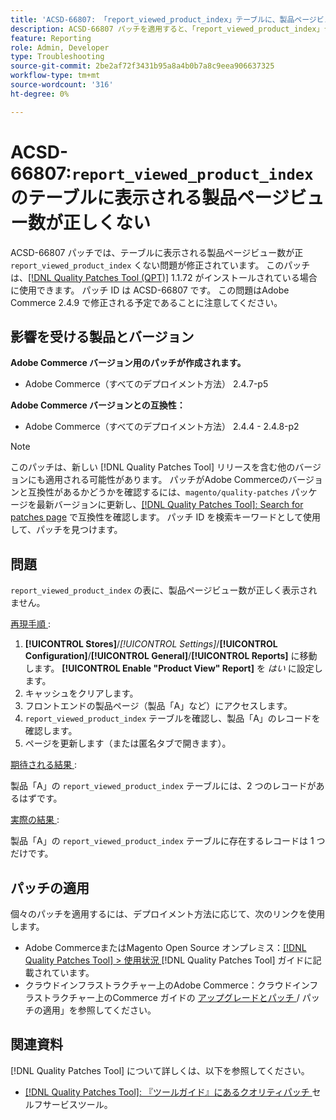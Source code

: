 ```yaml
---
title: 'ACSD-66807: 「report_viewed_product_index」テーブルに、製品ページビューの誤った数が表示される'
description: ACSD-66807 パッチを適用すると、「report_viewed_product_index」テーブルに表示される商品ページビュー数が正しくないAdobe Commerceの問題を修正できます。
feature: Reporting
role: Admin, Developer
type: Troubleshooting
source-git-commit: 2be2af72f3431b95a8a4b0b7a8c9eea906637325
workflow-type: tm+mt
source-wordcount: '316'
ht-degree: 0%

---
```



# ACSD-66807:`report_viewed_product_index` のテーブルに表示される製品ページビュー数が正しくない

ACSD-66807 パッチでは、テーブルに表示される製品ページビュー数が正 `report_viewed_product_index` くない問題が修正されています。 このパッチは、[[!DNL Quality Patches Tool (QPT)]](/help/tools/quality-patches-tool/quality-patches-tool-to-self-serve-quality-patches.md) 1.1.72 がインストールされている場合に使用できます。 パッチ ID は ACSD-66807 です。 この問題はAdobe Commerce 2.4.9 で修正される予定であることに注意してください。

## 影響を受ける製品とバージョン

**Adobe Commerce バージョン用のパッチが作成されます。**

* Adobe Commerce（すべてのデプロイメント方法） 2.4.7-p5

**Adobe Commerce バージョンとの互換性：**

* Adobe Commerce（すべてのデプロイメント方法） 2.4.4 - 2.4.8-p2

>[!NOTE]
>
>このパッチは、新しい [!DNL Quality Patches Tool] リリースを含む他のバージョンにも適用される可能性があります。 パッチがAdobe Commerceのバージョンと互換性があるかどうかを確認するには、`magento/quality-patches` パッケージを最新バージョンに更新し、[[!DNL Quality Patches Tool]: Search for patches page](https://experienceleague.adobe.com/tools/commerce-quality-patches/index.html) で互換性を確認します。 パッチ ID を検索キーワードとして使用して、パッチを見つけます。

## 問題

`report_viewed_product_index` の表に、製品ページビュー数が正しく表示されません。

<u> 再現手順 </u>:

1. **[!UICONTROL Stores]**/*[!UICONTROL Settings]*/**[!UICONTROL Configuration]**/**[!UICONTROL General]**/**[!UICONTROL Reports]** に移動します。 **[!UICONTROL Enable "Product View" Report]** を *はい* に設定します。
1. キャッシュをクリアします。
1. フロントエンドの製品ページ（製品「A」など）にアクセスします。
1. `report_viewed_product_index` テーブルを確認し、製品「A」のレコードを確認します。
1. ページを更新します（または匿名タブで開きます）。

<u> 期待される結果 </u>:

製品「A」の `report_viewed_product_index` テーブルには、2 つのレコードがあるはずです。

<u> 実際の結果 </u>:

製品「A」の `report_viewed_product_index` テーブルに存在するレコードは 1 つだけです。

## パッチの適用

個々のパッチを適用するには、デプロイメント方法に応じて、次のリンクを使用します。

* Adobe CommerceまたはMagento Open Source オンプレミス：[[!DNL Quality Patches Tool] > 使用状況 ](/help/tools/quality-patches-tool/usage.md)[!DNL Quality Patches Tool] ガイドに記載されています。
* クラウドインフラストラクチャー上のAdobe Commerce：クラウドインフラストラクチャー上のCommerce ガイドの [ アップグレードとパッチ ](https://experienceleague.adobe.com/docs/commerce-cloud-service/user-guide/develop/upgrade/apply-patches.html)/ パッチの適用」を参照してください。

## 関連資料

[!DNL Quality Patches Tool] について詳しくは、以下を参照してください。

* [[!DNL Quality Patches Tool]: 『ツールガイド』にあるクオリティパッチ ](/help/tools/quality-patches-tool/quality-patches-tool-to-self-serve-quality-patches.md) セルフサービスツール。

